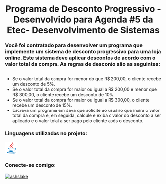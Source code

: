 <p align="center">

<h1 align="center"> Programa de Desconto Progressivo - Desenvolvido para Agenda #5 da Etec- Desenvolvimento de Sistemas</h1>

<h3 aling = "left"> 
Você foi contratado para desenvolver um programa que implemente um sistema de desconto progressivo para uma loja online. Este sistema deve aplicar descontos de acordo com o valor total da compra. As regras de desconto são as seguintes:

##
 - Se o valor total da compra for menor do que R$ 200,00, o cliente recebe um desconto de 5%.
 - Se o valor total da compra for maior ou igual a R$ 200,00 e menor que R$ 300,00, o cliente recebe um desconto de 10%.
 - Se o valor total da compra for maior ou igual a R$ 300,00, o cliente recebe um desconto de 15%.
 - Escreva um programa em Java que solicite ao usuário que insira o valor total da compra e, em seguida, calcule e exiba o valor do desconto a ser aplicado e o valor total a ser pago pelo cliente após o desconto.

</h3>

<h3 align="left">Linguagens utilizadas no projeto:</h3>
<p align="left">
  <a href="https://www.java.com" target="_blank" rel="noreferrer"> <img src="https://raw.githubusercontent.com/devicons/devicon/master/icons/java/java-original.svg" alt="java" width="40" height="40" /> </a>
</p>

<h3 align="left">Conecte-se comigo:</h3>
<p align="left">
  <a href="https://linkedin.com/in/paulo-henrique-a85955285">
    <img align="center" src="https://raw.githubusercontent.com/rahuldkjain/github-profile-readme-generator/master/src/images/icons/Social/linked-in-alt.svg" alt="ashslake" height="30" width="40" />
  </a>
</p>
